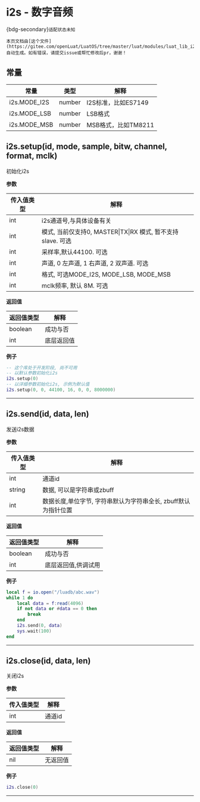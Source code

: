 # i2s - 数字音频

{bdg-secondary}`适配状态未知`

```{note}
本页文档由[这个文件](https://gitee.com/openLuat/LuatOS/tree/master/luat/modules/luat_lib_i2s.c)自动生成。如有错误，请提交issue或帮忙修改后pr，谢谢！
```


## 常量

|常量|类型|解释|
|-|-|-|
|i2s.MODE_I2S|number|I2S标准，比如ES7149|
|i2s.MODE_LSB|number|LSB格式|
|i2s.MODE_MSB|number|MSB格式，比如TM8211|


## i2s.setup(id, mode, sample, bitw, channel, format, mclk)

初始化i2s

**参数**

|传入值类型|解释|
|-|-|
|int|i2s通道号,与具体设备有关|
|int|模式, 当前仅支持0, MASTER\|TX\|RX 模式, 暂不支持slave. 可选|
|int|采样率,默认44100. 可选|
|int|声道, 0 左声道, 1 右声道, 2 双声道. 可选|
|int|格式, 可选MODE_I2S, MODE_LSB, MODE_MSB|
|int|mclk频率, 默认 8M. 可选|

**返回值**

|返回值类型|解释|
|-|-|
|boolean|成功与否|
|int|底层返回值|

**例子**

```lua
-- 这个库处于开发阶段, 尚不可用
-- 以默认参数初始化i2s
i2s.setup(0)
-- 以详细参数初始化i2s, 示例为默认值
i2s.setup(0, 0, 44100, 16, 0, 0, 8000000)

```

---

## i2s.send(id, data, len)

发送i2s数据

**参数**

|传入值类型|解释|
|-|-|
|int|通道id|
|string|数据, 可以是字符串或zbuff|
|int|数据长度,单位字节, 字符串默认为字符串全长, zbuff默认为指针位置|

**返回值**

|返回值类型|解释|
|-|-|
|boolean|成功与否|
|int|底层返回值,供调试用|

**例子**

```lua
local f = io.open("/luadb/abc.wav")
while 1 do
    local data = f:read(4096)
    if not data or #data == 0 then
        break
    end
    i2s.send(0, data)
    sys.wait(100)
end

```

---

## i2s.close(id, data, len)

关闭i2s

**参数**

|传入值类型|解释|
|-|-|
|int|通道id|

**返回值**

|返回值类型|解释|
|-|-|
|nil|无返回值|

**例子**

```lua
i2s.close(0)

```

---


